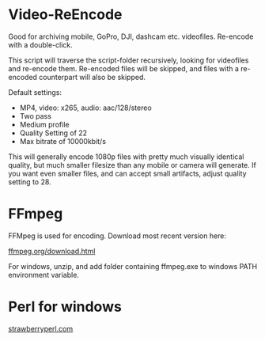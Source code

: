 # Video-ReEncode

Good for archiving mobile, GoPro, DJI, dashcam etc. videofiles. Re-encode with a double-click.

This script will traverse the script-folder recursively, looking for videofiles and re-encode them. Re-encoded files will be skipped, and files with a re-encoded counterpart will also be skipped.

Default settings:
* MP4, video: x265, audio: aac/128/stereo
* Two pass
* Medium profile
* Quality Setting of 22
* Max bitrate of 10000kbit/s

This will generally encode 1080p files with pretty much visually identical quality, but much smaller filesize than any mobile or camera will generate. If you want even smaller files, and can accept small artifacts, adjust quality setting to 28.

# FFmpeg

FFMpeg is used for encoding. Download most recent version here:

[ffmpeg.org/download.html](https://ffmpeg.org/download.html)

For windows, unzip, and add folder containing ffmpeg.exe to windows PATH environment variable.

# Perl for windows

[strawberryperl.com](https://strawberryperl.com/)


